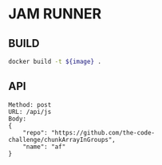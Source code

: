 # JAM RUNNER

## BUILD
```bash
docker build -t ${image} . 
```

## API 
```
Method: post
URL: /api/js
Body: 
{
    "repo": "https://github.com/the-code-challenge/chunkArrayInGroups",
    "name": "af"
}